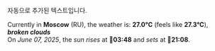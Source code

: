 
자동으로 추가된 텍스트입니다.

<!--START_SECTION:weather:moscow-->
Currently in **Moscow** (RU), the weather is: **27.0°C** (feels like **27.3°C**), ***broken clouds***<br/>
On *June 07, 2025*, the *sun rises* at 🌅**03:48** and *sets* at 🌇**21:08**.
<!--END_SECTION:weather-->
